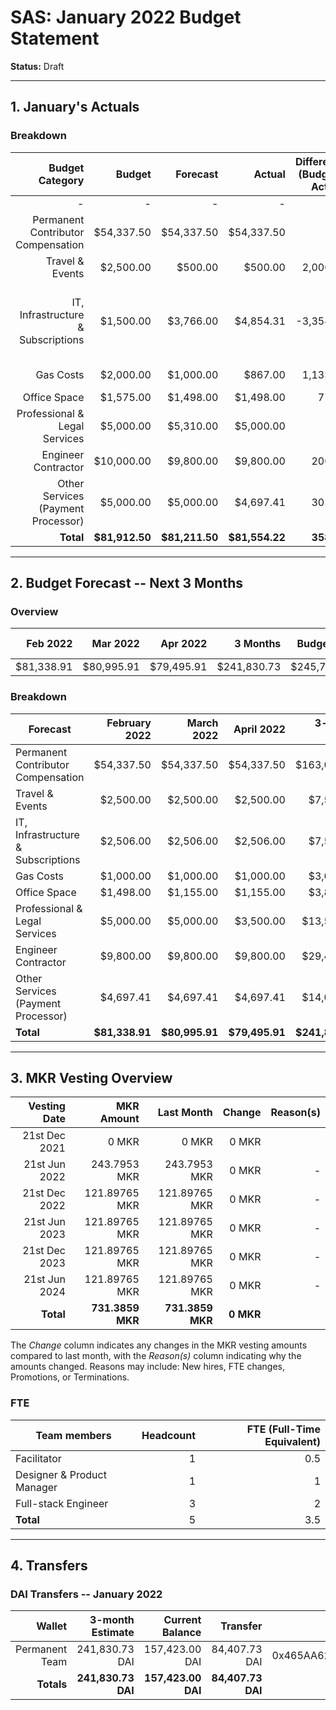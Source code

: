 # SAS: January 2022 Budget Statement

**Status:** Draft

---
## 1. January's Actuals

### Breakdown

| Budget Category                          | Budget       | Forecast      | Actual       |Difference (Budget - Actual)|Difference (Forecast - Actual)|   Payments   |   Comment     |
|-----------------------------------------:|-------------:|--------------:|-------------:|---------------------------:|-----------------------------:|-------------:|--------------:|
|                                         -|             -|              -|             -|                           -|                             -|    $81,211.50|              -|
| Permanent Contributor Compensation       |    $54,337.50|     $54,337.50|    $54,337.50|                           0|                             0|             -|               |  
| Travel & Events                          |     $2,500.00|        $500.00|       $500.00|                    2,000.00|                             0|             -|              -|
| IT, Infrastructure & Subscriptions       |     $1,500.00|      $3,766.00|     $4,854.31|                   -3,354.31|                     -1,088.31|             -|Higher IT Subscription and infrastrucutre costs during market crash|
| Gas Costs                                |     $2,000.00|      $1,000.00|       $867.00|                    1,133.00|                        133.00|             -|Lower gas fees|
| Office Space                             |     $1,575.00|      $1,498.00|     $1,498.00|                       77.00|                             0|             -|              -|
| Professional & Legal Services            |     $5,000.00|      $5,310.00|     $5,000.00|                           0|                        310.00|             -|Fees lower than estimated|
| Engineer Contractor                      |    $10,000.00|      $9,800.00|     $9,800.00|                      200.00|                             0|             -|              -|
| Other Services (Payment Processor)       |     $5,000.00|      $5,000.00|     $4,697.41|                      302.59|                        302.59|             -|Fewer Invoices, therefore lower few|
| **Total**                                |**$81,912.50**| **$81,211.50**|**$81,554.22**|                  **358.28**|                   **-342.72**|**$81,211.50**|              -|

---

## 2. Budget Forecast -- Next 3 Months

### Overview

|  Feb 2022  |  Mar 2022  |  Apr 2022  |  3 Months  | Budget Cap | Total Budget Cap |
| ----------:| ----------:| ----------:| ----------:| ----------:| ----------------:|
|  $81,338.91|  $80,995.91|  $79,495.91| $241,830.73| $245,737.50|       $282,598.13|

### Breakdown

| Forecast                            | February 2022 |   March 2022  |  April 2022  | 3-month Total |   Budget Cap  |
|-------------------------------------|--------------:|--------------:|-------------:|--------------:|--------------:|
| Permanent Contributor Compensation  |     $54,337.50|     $54,337.50|    $54,337.50|    $163,012.50|    $163,012.50|
| Travel & Events                     |      $2,500.00|      $2,500.00|     $2,500.00|      $7,500.00|      $7,500.00|
| IT, Infrastructure & Subscriptions  |      $2,506.00|      $2,506.00|     $2,506.00|      $7,518.00|      $4,500.00|
| Gas Costs                           |      $1,000.00|      $1,000.00|     $1,000.00|      $3,000.00|      $6,000.00|
| Office Space                        |      $1,498.00|      $1,155.00|     $1,155.00|      $3,808.00|      $4,725.00|
| Professional & Legal Services       |      $5,000.00|      $5,000.00|     $3,500.00|     $13,500.00|     $15,000.00|
| Engineer Contractor                 |      $9,800.00|      $9,800.00|     $9,800.00|     $29,400.00|     $30,000.00|
| Other Services (Payment Processor)  |      $4,697.41|      $4,697.41|     $4,697.41|     $14,092.23|     $15,000.00|
| **Total**                           | **$81,338.91**| **$80,995.91**|**$79,495.91**|**$241,830.73**|**$245,737.50**|


---

## 3. MKR Vesting Overview


|  Vesting Date         |       MKR Amount |    Last Month  |  Change |      Reason(s) |
|----------------------:|-----------------:|---------------:|--------:|---------------:|
|  21st Dec 2021        |       0 MKR      |          0 MKR |   0 MKR |                |
|  21st Jun 2022        |     243.7953 MKR |   243.7953 MKR |   0 MKR |              - |
|  21st Dec 2022        |    121.89765 MKR |  121.89765 MKR |   0 MKR |              - |
|  21st Jun 2023        |    121.89765 MKR |  121.89765 MKR |   0 MKR |              - |
|  21st Dec 2023        |    121.89765 MKR |  121.89765 MKR |   0 MKR |              - |
|  21st Jun 2024        |    121.89765 MKR |  121.89765 MKR |   0 MKR |              - |
|  **Total**            | **731.3859 MKR** |**731.3859 MKR**|**0 MKR**|                |

The *Change* column indicates any changes in the MKR vesting amounts compared to last month, with the *Reason(s)* column indicating why the amounts changed. Reasons may include: New hires, FTE changes, Promotions, or Terminations.

### FTE

| Team members              |Headcount|FTE (Full-Time Equivalent)|
|---------------------------|--------:|-------------------------:|
| Facilitator               |1        |0.5                       |
| Designer & Product Manager|1        |1                         |
| Full-stack Engineer       |3        |2                         |
| **Total**                 |5        |3.5                       |

---

## 4. Transfers

### DAI Transfers -- January 2022

|           Wallet|  3-month Estimate|   Current Balance|          Transfer|                         Multi-sig Address|
|----------------:|-----------------:|-----------------:|-----------------:|-----------------------------------------:|
|   Permanent Team|    241,830.73 DAI|    157,423.00 DAI|     84,407.73 DAI|0x465AA62a82E220B331f5ECcA697c20E89554B298|
|       **Totals**|**241,830.73 DAI**|**157,423.00 DAI**| **84,407.73 DAI**|                                          |
